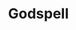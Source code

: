 ---
title: Godspell
redirect_from:
  - /productions/2005_Godspell
year: 2005
layout: productions
image:
image_caption:
image_credit:
playbill:
category: musicals
details:
  Theatre: Omega Theatre Productions
  Venue: CrossRoad Church
cast: 
  Jesus: Kendall Hunt
  John the Baptist: Mike Khalil
  Judas: Ray Hollister
  Mary Magdalene:
  The Disciples:
  The Pharisees:
  The Scribes:
  The Beggar:
  The Prodigal Son:
  The Rich Man:
  Sonia: Sheila Diaz
  Ensemble:
photos: 
  - photo: 2005_Godspell_1.jpeg
    photo_credit: 
    photo_alt: 
    photo_caption: "Lisa Knoepfel, Joshua Kreis McTiernan, Ray Hollister, Sheila Diaz and Scott Giddens (left to right)"
---